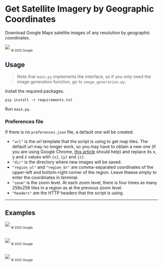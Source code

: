 # Get Satellite Imagery by Geographic Coordinates

Download Google Maps satellite images of any resolution by geographic coordinates.

![](examples/img_1.png)
<sub><sub>© 2022 Google<sub><sub>

## Usage

>Note that `main.py` implements the interface, so if you only need the image generation function, go to `image_generation.py`.

Install the required packages.<br>
```console
pip install -r requirements.txt
```
Run `main.py`.

### Preferences file
If there is no `preferences.json` file, a default one will be created.

* `"url"` is the url template that the script is using to get map tiles. The default url may no longer work, so you may have to obtain a new one (if you are using Google Chrome, [this article](https://developer.chrome.com/docs/devtools/network/) should help) and replace its x, y and z values with `{x}`, `{y}` and `{z}`.
* `"dir"` is the directory where new images will be saved.
* `"region_ul"` and `"region_br"` are comma-separated coordinates of the upper-left and bottom-right corner of the region. Leave theese empty to enter the coordinates in terminal.
* `"zoom"` is the zoom level. At each zoom level, there is four times as many 256x256 tiles in a region as at the previous zoom level.
* `"headers"` are the HTTP headers that the script is using.

---
## Examples

![](examples/img_2.png)
<sub><sub>© 2022 Google<sub><sub>
<br><br>

![](examples/img_3.png)
<sub><sub>© 2022 Google<sub><sub>
<br><br>

![](examples/img_4.png)
<sub><sub>© 2022 Google<sub><sub>

